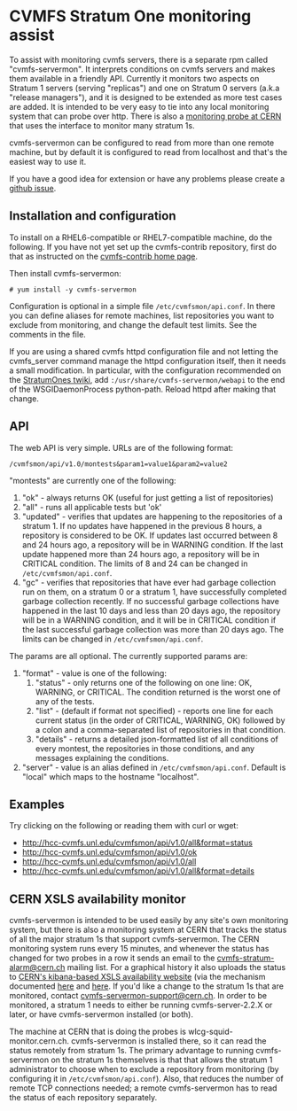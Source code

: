 CVMFS Stratum One monitoring assist
===================================

To assist with monitoring cvmfs servers, there is a separate rpm
called \"cvmfs-servermon\". It interprets conditions on cvmfs servers
and makes them available in a friendly API. Currently it monitors two
aspects on Stratum 1 servers (serving \"replicas\") and one on Stratum
0 servers (a.k.a \"release managers\"), and it is designed to be
extended as more test cases are added. It is intended to be very easy
to tie into any local monitoring system that can probe over http.  There
is also a [monitoring probe at CERN](#cern-xsls-availability-monitor)
that uses the interface to monitor many stratum 1s.

cvmfs-servermon can be configured to read from more than one remote
machine, but by default it is configured to read from localhost and
that\'s the easiest way to use it.

If you have a good idea for extension or have any problems please create a
[github issue](https://github.com/cvmfs-contrib/cvmfs-servermon/issues).

Installation and configuration
------------------------------

To install on a RHEL6-compatible or RHEL7-compatible machine, do the
following. If you have not yet set up the cvmfs-contrib repository,
first do that as instructed on the
[cvmfs-contrib home page](https://cvmfs-contrib.github.io).

Then install cvmfs-servermon:

    # yum install -y cvmfs-servermon

Configuration is optional in a simple file `/etc/cvmfsmon/api.conf`. In
there you can define aliases for remote machines, list repositories you
want to exclude from monitoring, and change the default test limits. See
the comments in the file.

If you are using a shared cvmfs httpd configuration file and not letting
the cvmfs\_server command manage the httpd configuration itself, then it
needs a small modification. In particular, with the configuration
recommended on the
[StratumOnes twiki](https://twiki.cern.ch/twiki/bin/view/CvmFS/StratumOnes#2_1_X_Configuration),
add `:/usr/share/cvmfs-servermon/webapi` to the end of the
WSGIDaemonProcess python-path. Reload httpd after making that change.

API
---

The web API is very simple. URLs are of the following format:

    /cvmfsmon/api/v1.0/montests&param1=value1&param2=value2

\"montests\" are currently one of the following:

1.  \"ok\" - always returns OK (useful for just getting a list of
    repositories)
2.  \"all\" - runs all applicable tests but \'ok\'
3.  \"updated\" - verifies that updates are happening to the
    repositories of a stratum 1. If no updates have happened in the
    previous 8 hours, a repository is considered to be OK. If updates
    last occurred between 8 and 24 hours ago, a repository will be in
    WARNING condition. If the last update happened more than 24 hours
    ago, a repository will be in CRITICAL condition. The limits of 8 and
    24 can be changed in `/etc/cvmfsmon/api.conf`.
4.  \"gc\" - verifies that repositories that have ever had garbage
    collection run on them, on a stratum 0 or a stratum 1, have
    successfully completed garbage collection recently. If no successful
    garbage collections have happened in the last 10 days and less than
    20 days ago, the repository will be in a WARNING condition, and it
    will be in CRITICAL condition if the last successful garbage
    collection was more than 20 days ago. The limits can be changed in
    `/etc/cvmfsmon/api.conf`.

The params are all optional. The currently supported params are:

1.  \"format\" - value is one of the following:
    1.  \"status\" - only returns one of the following on one line: OK,
        WARNING, or CRITICAL. The condition returned is the worst one of
        any of the tests.
    2.  \"list\" - (default if format not specified) - reports one line
        for each current status (in the order of CRITICAL, WARNING, OK)
        followed by a colon and a comma-separated list of repositories
        in that condition.
    3.  \"details\" - returns a detailed json-formatted list of all
        conditions of every montest, the repositories in those
        conditions, and any messages explaining the conditions.
2.  \"server\" - value is an alias defined in `/etc/cvmfsmon/api.conf`.
    Default is \"local\" which maps to the hostname \"localhost\".

Examples
--------

Try clicking on the following or reading them with curl or wget:

- <http://hcc-cvmfs.unl.edu/cvmfsmon/api/v1.0/all&format=status>
- <http://hcc-cvmfs.unl.edu/cvmfsmon/api/v1.0/ok>
- <http://hcc-cvmfs.unl.edu/cvmfsmon/api/v1.0/all>
- <http://hcc-cvmfs.unl.edu/cvmfsmon/api/v1.0/all&format=details>


CERN XSLS availability monitor
------------------------------

cvmfs-servermon is intended to be used easily by any site\'s own
monitoring system, but there is also a monitoring system at CERN that
tracks the status of all the major stratum 1s that support
cvmfs-servermon. The CERN monitoring system runs every 15 minutes, and
whenever the status has changed for two probes in a row it sends an
email to the
[cvmfs-stratum-alarm@cern.ch](mailto:cvmfs-stratum-alarm@cern.ch)
mailing list. For a graphical history it also uploads the status to
[CERN\'s kibana-based XSLS availability website](https://meter.cern.ch/public/_plugin/kibana/#/dashboard/elasticsearch/Metrics:%20Availability?query=cvmfs_stratum1mon*)
(via the mechanism documented
[here](https://itmon.web.cern.ch/itmon/recipes/how_to_publish_service_metrics.html) and
[here](https://itmon.web.cern.ch/itmon/recipes/how_to_create_a_service_xml.html).
If you'd like a change to the stratum 1s that are monitored, contact
[cvmfs-servermon-support@cern.ch](mailto:cvmfs-servermon-support@cern.ch).
In order to be monitored, a stratum 1 needs to either be running
cvmfs-server-2.2.X or later, or have cvmfs-servermon installed (or
both).

The machine at CERN that is doing the probes is wlcg-squid-monitor.cern.ch.
cvmfs-servermon is installed there, so it can read the status remotely
from stratum 1s. The primary advantage to running cvmfs-servermon on
the stratum 1s themselves is that that allows the stratum 1
administrator to choose when to exclude a repository from monitoring
(by configuring it in `/etc/cvmfsmon/api.conf`). Also, that reduces
the number of remote TCP connections needed; a remote cvmfs-servermon
has to read the status of each repository separately.

